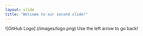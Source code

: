 ```yaml
---
layout: slide 
title: "Welcome to our second slide!"
---
```

![GitHub Logo] (/images/logo.png)
Use the left arrow to go back!
